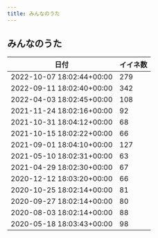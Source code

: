 ```yaml
---
title: みんなのうた
---
```

## みんなのうた

|日付|イイネ数|
|-|-|
|2022-10-07 18:02:44+00:00|279|
|2022-09-11 18:02:40+00:00|342|
|2022-04-03 18:02:45+00:00|108|
|2021-11-24 18:02:16+00:00|92|
|2021-10-31 18:04:12+00:00|68|
|2021-10-15 18:02:22+00:00|66|
|2021-09-01 18:04:10+00:00|127|
|2021-05-10 18:02:31+00:00|63|
|2021-04-29 18:02:30+00:00|67|
|2020-12-12 18:03:20+00:00|66|
|2020-10-25 18:02:14+00:00|81|
|2020-09-27 18:02:14+00:00|80|
|2020-08-03 18:02:14+00:00|88|
|2020-05-18 18:03:43+00:00|98|
